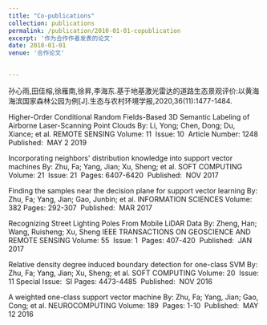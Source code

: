 ```yaml
---
title: "Co-publications"
collection: publications
permalink: /publication/2010-01-01-copublication
excerpt: '作为合作作者发表的论文'
date: 2010-01-01
venue: '合作论文'


---
```

孙心雨,田佳榕,徐雁南,徐昇,李海东.基于地基激光雷达的道路生态景观评价:以黄海海滨国家森林公园为例[J].生态与农村环境学报,2020,36(11):1477-1484.

Higher-Order Conditional Random Fields-Based 3D Semantic Labeling of Airborne Laser-Scanning Point Clouds
By: Li, Yong; Chen, Dong; Du, Xiance; et al.
REMOTE SENSING  Volume: ‏ 11   Issue: ‏ 10     Article Number: 1248   Published: ‏ MAY 2 2019

Incorporating neighbors' distribution knowledge into support vector machines
By: Zhu, Fa; Yang, Jian; Xu, Sheng; et al.
SOFT COMPUTING  Volume: ‏ 21   Issue: ‏ 21   Pages: ‏ 6407-6420   Published: ‏ NOV 2017

Finding the samples near the decision plane for support vector learning
By: Zhu, Fa; Yang, Jian; Gao, Junbin; et al.
INFORMATION SCIENCES  Volume: ‏ 382   Pages: ‏ 292-307   Published: ‏ MAR 2017

Recognizing Street Lighting Poles From Mobile LiDAR Data
By: Zheng, Han; Wang, Ruisheng; Xu, Sheng
IEEE TRANSACTIONS ON GEOSCIENCE AND REMOTE SENSING  Volume: ‏ 55   Issue: ‏ 1   Pages: ‏ 407-420   Published: ‏ JAN 2017

Relative density degree induced boundary detection for one-class SVM
By: Zhu, Fa; Yang, Jian; Xu, Sheng; et al.
SOFT COMPUTING  Volume: ‏ 20   Issue: ‏ 11   Special Issue: ‏ SI   Pages: ‏ 4473-4485   Published: ‏ NOV 2016

A weighted one-class support vector machine
By: Zhu, Fa; Yang, Jian; Gao, Cong; et al.
NEUROCOMPUTING  Volume: ‏ 189   Pages: ‏ 1-10   Published: ‏ MAY 12 2016